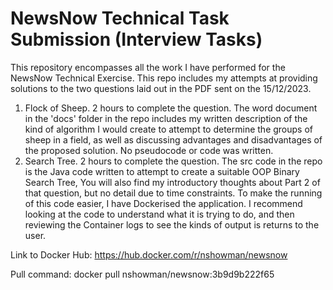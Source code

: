 # NewsNow Technical Task Submission (Interview Tasks)

This repository encompasses all the work I have performed for the NewsNow Technical Exercise. This repo includes my attempts at providing solutions to the two questions laid out in the PDF sent on the 15/12/2023.

1. Flock of Sheep. 2 hours to complete the question. The word document in the 'docs' folder in the repo includes my written description of the kind of algorithm I would create to attempt to determine the groups of sheep in a field, as well as discussing advantages and disadvantages of the proposed solution. No pseudocode or code was written.
2. Search Tree. 2 hours to complete the question. The src code in the repo is the Java code written to attempt to create a suitable OOP Binary Search Tree, You will also find my introductory thoughts about Part 2 of that question, but no detail due to time constraints. To make the running of this code easier, I have Dockerised the application. I recommend looking at the code to understand what it is trying to do, and then reviewing the Container logs to see the kinds of output is returns to the user.

Link to Docker Hub:
https://hub.docker.com/r/nshowman/newsnow

Pull command: 
docker pull nshowman/newsnow:3b9d9b222f65
